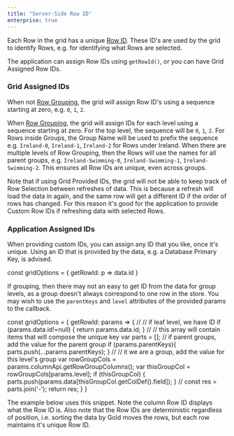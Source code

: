 ```yaml
---
title: "Server-Side Row ID"
enterprise: true
---
```


Each Row in the grid has a unique [Row ID](/row-ids/). These ID's are used by the grid to identify Rows, e.g. for identifying what Rows are selected.

The application can assign Row IDs using `getRowId()`, or you can have Grid Assigned Row IDs.

### Grid Assigned IDs

When not [Row Grouping](/server-side-model-grouping/), the grid will assign Row ID's using a sequence starting at zero, e.g. `0`, `1`, `2`.

When [Row Grouping](/server-side-model-grouping/), the grid will assign IDs for each level using a sequence starting at zero. For the top level, the sequence will be `0`, `1`, `2`. For Rows inside Groups, the Group Name will be used to prefix the sequence e.g. `Ireland-0`, `Ireland-1`, `Ireland-2` for Rows under Ireland. When there are multiple levels of Row Grouping, then the Rows will use the names for all parent groups, e.g. `Ireland-Swimming-0`, `Ireland-Swimming-1`, `Ireland-Swimming-2`. This ensures all Row IDs are unique, even across groups.

Note that if using Grid Provided IDs, the grid will not be able to keep track of Row Selection between refreshes of data. This is because a refresh will load the data in again, and the same row will get a different ID if the order of rows has changed. For this reason it's good for the application to provide Custom Row IDs if refreshing data with selected Rows.

### Application Assigned IDs

When providing custom IDs, you can assign any ID that you like, once it's unique. Using an ID that is provided by the data, e.g. a Database Primary Key, is advised.

<snippet suppressFrameworkContext=true>
const gridOptions = {
    getRowId: p => data.id
}
</snippet>

If grouping, then there may not an easy to get ID from the data for group levels, as a group doesn't always correspond to one row in the store. You may wish to use the `parentKeys` and `level` attributes of the provided params to the callback.

<snippet suppressFrameworkContext=true>
const gridOptions = {
    getRowId: params => {
        //
        // if leaf level, we have ID
        if (params.data.id!=null) {
            return params.data.id;
        }
        //
        // this array will contain items that will compose the unique key
        var parts = [];
        // if parent groups, add the value for the parent group
        if (params.parentKeys){
            parts.push(...params.parentKeys);
        }
        //
        // it we are a group, add the value for this level's group
        var rowGroupCols = params.columnApi.getRowGroupColumns();
        var thisGroupCol = rowGroupCols[params.level];
        if (thisGroupCol) {
            parts.push(params.data[thisGroupCol.getColDef().field]);
        }
        //
        const res = parts.join('-');
        return res;
    }
}
</snippet>

The example below uses this snippet. Note the column Row ID displays what the Row ID is. Also note that the Row IDs are deterministic regardless of position, i.e. sorting the data by Gold moves the rows, but each row maintains it's unique Row ID.

<grid-example title='Row Grouping' name='row-grouping' type='generated' options='{ "enterprise": true, "exampleHeight": 590, "extras": ["alasql"], "modules": ["serverside", "rowgrouping"] }'></grid-example>
